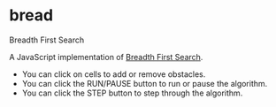 # bread
Breadth First Search

A JavaScript implementation of [Breadth First Search](https://www.redblobgames.com/pathfinding/a-star/introduction.html#breadth-first-search).

* You can click on cells to add or remove obstacles.
* You can click the RUN/PAUSE button to run or pause the algorithm.
* You can click the STEP button to step through the algorithm.
